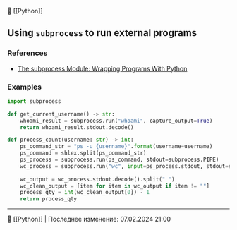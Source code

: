 📂 [[Python]]
## Using `subprocess` to run external programs
### References
- [The subprocess Module: Wrapping Programs With Python](https://realpython.com/python-subprocess/#processes-and-subprocesses)

### Examples
```python
import subprocess

def get_current_username() -> str:  
    whoami_result = subprocess.run("whoami", capture_output=True)  
    return whoami_result.stdout.decode()
```

```python
def process_count(username: str) -> int:  
	ps_command_str = "ps -u {username}".format(username=username)  
	ps_command = shlex.split(ps_command_str)  
    ps_process = subprocess.run(ps_command, stdout=subprocess.PIPE)  
    wc_process = subprocess.run("wc", input=ps_process.stdout, stdout=subprocess.PIPE)  
  
    wc_output = wc_process.stdout.decode().split(" ")  
    wc_clean_output = [item for item in wc_output if item != ""]  
    process_qty = int(wc_clean_output[0]) - 1  
    return process_qty
```


----
📂 [[Python]] | Последнее изменение: 07.02.2024 21:00